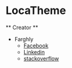 # LocaTheme
** Creator **
* Farghly
  - [Facebook](https://www.facebook.com/farghaly.Ahmed2016)
  - [Linkedin](https://www.linkedin.com/in/farghlyahmed/)
  - [stackoverflow](https://stackoverflow.com/users/5661396/eng-farghly)
